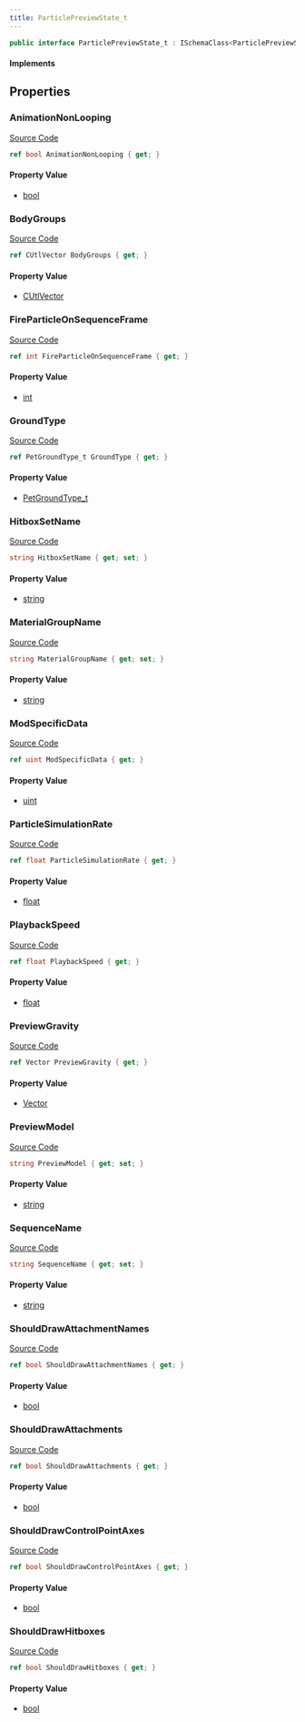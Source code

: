 ```yaml
---
title: ParticlePreviewState_t
---
```


```csharp
public interface ParticlePreviewState_t : ISchemaClass<ParticlePreviewState_t>, ISchemaField, ISchemaClass, INativeHandle
```

#### Implements

## Properties

### AnimationNonLooping

[Source Code](https://github.com/swiftly-solution/swiftlys2/blob/beta/managed/src/SwiftlyS2.Generated/Schemas/Interfaces/ParticlePreviewState_t.cs#L45)

```csharp
ref bool AnimationNonLooping { get; }
```

#### Property Value

- [bool](https://learn.microsoft.com/dotnet/api/system.boolean)

### BodyGroups

[Source Code](https://github.com/swiftly-solution/swiftlys2/blob/beta/managed/src/SwiftlyS2.Generated/Schemas/Interfaces/ParticlePreviewState_t.cs#L31)

```csharp
ref CUtlVector BodyGroups { get; }
```

#### Property Value

- [CUtlVector](/docs/api/)

### FireParticleOnSequenceFrame

[Source Code](https://github.com/swiftly-solution/swiftlys2/blob/beta/managed/src/SwiftlyS2.Generated/Schemas/Interfaces/ParticlePreviewState_t.cs#L24)

```csharp
ref int FireParticleOnSequenceFrame { get; }
```

#### Property Value

- [int](https://learn.microsoft.com/dotnet/api/system.int32)

### GroundType

[Source Code](https://github.com/swiftly-solution/swiftlys2/blob/beta/managed/src/SwiftlyS2.Generated/Schemas/Interfaces/ParticlePreviewState_t.cs#L20)

```csharp
ref PetGroundType_t GroundType { get; }
```

#### Property Value

- [PetGroundType_t](/docs/api/shared/schemadefinitions/petgroundtype_t)

### HitboxSetName

[Source Code](https://github.com/swiftly-solution/swiftlys2/blob/beta/managed/src/SwiftlyS2.Generated/Schemas/Interfaces/ParticlePreviewState_t.cs#L26)

```csharp
string HitboxSetName { get; set; }
```

#### Property Value

- [string](https://learn.microsoft.com/dotnet/api/system.string)

### MaterialGroupName

[Source Code](https://github.com/swiftly-solution/swiftlys2/blob/beta/managed/src/SwiftlyS2.Generated/Schemas/Interfaces/ParticlePreviewState_t.cs#L28)

```csharp
string MaterialGroupName { get; set; }
```

#### Property Value

- [string](https://learn.microsoft.com/dotnet/api/system.string)

### ModSpecificData

[Source Code](https://github.com/swiftly-solution/swiftlys2/blob/beta/managed/src/SwiftlyS2.Generated/Schemas/Interfaces/ParticlePreviewState_t.cs#L18)

```csharp
ref uint ModSpecificData { get; }
```

#### Property Value

- [uint](https://learn.microsoft.com/dotnet/api/system.uint32)

### ParticleSimulationRate

[Source Code](https://github.com/swiftly-solution/swiftlys2/blob/beta/managed/src/SwiftlyS2.Generated/Schemas/Interfaces/ParticlePreviewState_t.cs#L35)

```csharp
ref float ParticleSimulationRate { get; }
```

#### Property Value

- [float](https://learn.microsoft.com/dotnet/api/system.single)

### PlaybackSpeed

[Source Code](https://github.com/swiftly-solution/swiftlys2/blob/beta/managed/src/SwiftlyS2.Generated/Schemas/Interfaces/ParticlePreviewState_t.cs#L33)

```csharp
ref float PlaybackSpeed { get; }
```

#### Property Value

- [float](https://learn.microsoft.com/dotnet/api/system.single)

### PreviewGravity

[Source Code](https://github.com/swiftly-solution/swiftlys2/blob/beta/managed/src/SwiftlyS2.Generated/Schemas/Interfaces/ParticlePreviewState_t.cs#L47)

```csharp
ref Vector PreviewGravity { get; }
```

#### Property Value

- [Vector](/docs/api/shared/natives/vector)

### PreviewModel

[Source Code](https://github.com/swiftly-solution/swiftlys2/blob/beta/managed/src/SwiftlyS2.Generated/Schemas/Interfaces/ParticlePreviewState_t.cs#L16)

```csharp
string PreviewModel { get; set; }
```

#### Property Value

- [string](https://learn.microsoft.com/dotnet/api/system.string)

### SequenceName

[Source Code](https://github.com/swiftly-solution/swiftlys2/blob/beta/managed/src/SwiftlyS2.Generated/Schemas/Interfaces/ParticlePreviewState_t.cs#L22)

```csharp
string SequenceName { get; set; }
```

#### Property Value

- [string](https://learn.microsoft.com/dotnet/api/system.string)

### ShouldDrawAttachmentNames

[Source Code](https://github.com/swiftly-solution/swiftlys2/blob/beta/managed/src/SwiftlyS2.Generated/Schemas/Interfaces/ParticlePreviewState_t.cs#L41)

```csharp
ref bool ShouldDrawAttachmentNames { get; }
```

#### Property Value

- [bool](https://learn.microsoft.com/dotnet/api/system.boolean)

### ShouldDrawAttachments

[Source Code](https://github.com/swiftly-solution/swiftlys2/blob/beta/managed/src/SwiftlyS2.Generated/Schemas/Interfaces/ParticlePreviewState_t.cs#L39)

```csharp
ref bool ShouldDrawAttachments { get; }
```

#### Property Value

- [bool](https://learn.microsoft.com/dotnet/api/system.boolean)

### ShouldDrawControlPointAxes

[Source Code](https://github.com/swiftly-solution/swiftlys2/blob/beta/managed/src/SwiftlyS2.Generated/Schemas/Interfaces/ParticlePreviewState_t.cs#L43)

```csharp
ref bool ShouldDrawControlPointAxes { get; }
```

#### Property Value

- [bool](https://learn.microsoft.com/dotnet/api/system.boolean)

### ShouldDrawHitboxes

[Source Code](https://github.com/swiftly-solution/swiftlys2/blob/beta/managed/src/SwiftlyS2.Generated/Schemas/Interfaces/ParticlePreviewState_t.cs#L37)

```csharp
ref bool ShouldDrawHitboxes { get; }
```

#### Property Value

- [bool](https://learn.microsoft.com/dotnet/api/system.boolean)

